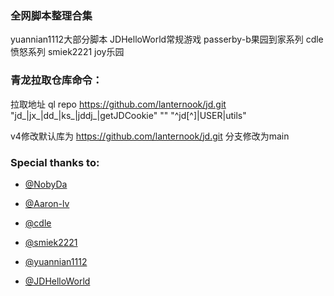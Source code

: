 ### 全网脚本整理合集

yuannian1112大部分脚本
JDHelloWorld常规游戏
passerby-b果园到家系列
cdle愤怒系列
smiek2221 joy乐园

### 青龙拉取仓库命令：
拉取地址 ql repo https://github.com/lanternook/jd.git "jd_|jx_|dd_|ks_|jddj_|getJDCookie" "" "^jd[^]|USER|utils"


v4修改默认库为 https://github.com/lanternook/jd.git  分支修改为main

### Special thanks to:


* [@NobyDa](https://github.com/NobyDa)

* [@Aaron-lv](https://github.com/Aaron-lv)

* [@cdle](https://github.com/cdle)

* [@smiek2221](https://github.com/smiek2221)

* [@yuannian1112](https://github.com/yuannian1112/)

* [@JDHelloWorld](https://github.com/JDHelloWorld/) 
 